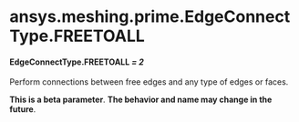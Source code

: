 # ansys.meshing.prime.EdgeConnectType.FREETOALL

<a id="ansys.meshing.prime.EdgeConnectType.FREETOALL"></a>

#### EdgeConnectType.FREETOALL *= 2*

Perform connections between free edges and any type of edges or faces.

**This is a beta parameter**. **The behavior and name may change in the future**.

<!-- !! processed by numpydoc !! -->
